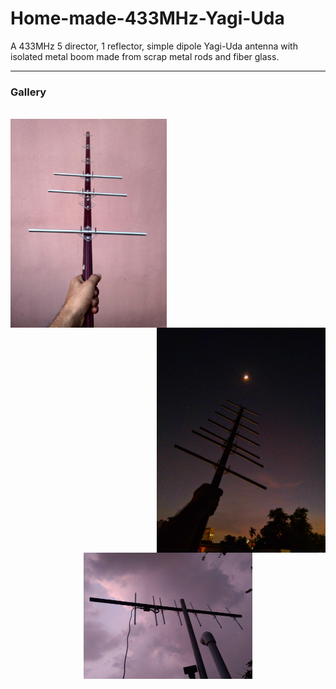 # Home-made-433MHz-Yagi-Uda
A 433MHz 5 director, 1 reflector, simple dipole Yagi-Uda antenna with isolated metal boom made from scrap metal rods and fiber glass.

---

### Gallery

<br>

<img align="left" width="250" src="https://github.com/MonkHelios/Home-made-433MHz-Yagi-Uda/blob/main/Images/IMG_20210515_181915.jpg">

<img align="right" width="270" src="https://github.com/MonkHelios/Home-made-433MHz-Yagi-Uda/blob/main/Images/IMG_20210517_185100-01(1).jpg">

<p align="center">
  <img width="270" src="https://github.com/MonkHelios/Home-made-433MHz-Yagi-Uda/blob/main/Images/IMG_20210522_182919.jpg">
</p>
